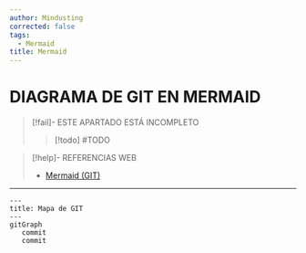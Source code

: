 ```yaml
---
author: Mindusting
corrected: false
tags:
  - Mermaid
title: Mermaid
---
```


# DIAGRAMA DE GIT EN MERMAID

> [!fail]- ESTE APARTADO ESTÁ INCOMPLETO
> > [!todo] #TODO

> [!help]- REFERENCIAS WEB
> - [Mermaid (GIT)](https://mermaid.js.org/syntax/gitgraph.html)

---

```mermaid
---
title: Mapa de GIT
---
gitGraph
   commit
   commit
```
